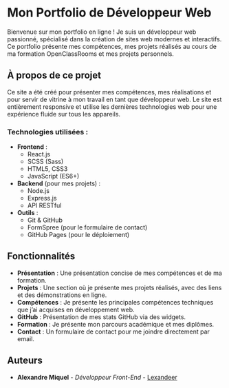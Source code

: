 # Mon Portfolio de Développeur Web

Bienvenue sur mon portfolio en ligne ! Je suis un développeur web passionné, spécialisé dans la création de sites web modernes et interactifs. Ce portfolio présente mes compétences, mes projets réalisés au cours de ma formation OpenClassRooms et mes projets personnels.

## À propos de ce projet

Ce site a été créé pour présenter mes compétences, mes réalisations et pour servir de vitrine à mon travail en tant que développeur web. Le site est entièrement responsive et utilise les dernières technologies web pour une expérience fluide sur tous les appareils.

### Technologies utilisées :
- **Frontend** :
  - React.js
  - SCSS (Sass)
  - HTML5, CSS3
  - JavaScript (ES6+)
- **Backend** (pour mes projets) :
  - Node.js
  - Express.js
  - API RESTful
- **Outils** :
  - Git & GitHub
  - FormSpree (pour le formulaire de contact)
  - GitHub Pages (pour le déploiement)

## Fonctionnalités

- **Présentation** : Une présentation concise de mes compétences et de ma formation.
- **Projets** : Une section où je présente mes projets réalisés, avec des liens et des démonstrations en ligne.
- **Compétences** : Je présente les principales compétences techniques que j’ai acquises en développement web.
- **GitHub** : Présentation de mes stats GitHub via des widgets.
- **Formation** : Je présente mon parcours académique et mes diplômes.
- **Contact** : Un formulaire de contact pour me joindre directement par email.
  

## Auteurs

- **Alexandre Miquel** - *Développeur Front-End* - [Lexandeer](https://github.com/Lexandeer)
